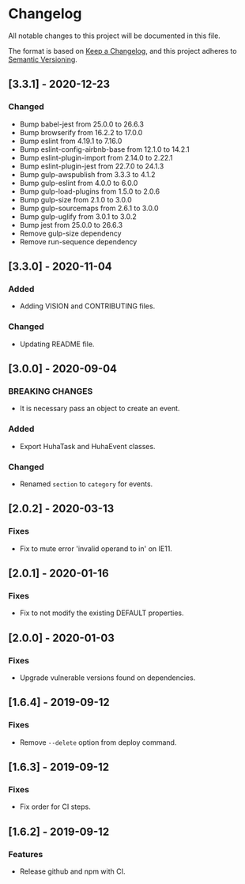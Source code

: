 # Changelog
All notable changes to this project will be documented in this file.

The format is based on [Keep a Changelog](https://keepachangelog.com/en/1.0.0/),
and this project adheres to [Semantic Versioning](https://semver.org/spec/v2.0.0.html).

## [3.3.1] - 2020-12-23
### Changed
- Bump babel-jest from 25.0.0 to 26.6.3
- Bump browserify from 16.2.2 to 17.0.0
- Bump eslint from 4.19.1 to 7.16.0
- Bump eslint-config-airbnb-base from 12.1.0 to 14.2.1
- Bump eslint-plugin-import from 2.14.0 to 2.22.1
- Bump eslint-plugin-jest from 22.7.0 to 24.1.3
- Bump gulp-awspublish from 3.3.3 to 4.1.2
- Bump gulp-eslint from 4.0.0 to 6.0.0
- Bump gulp-load-plugins from 1.5.0 to 2.0.6
- Bump gulp-size from 2.1.0 to 3.0.0
- Bump gulp-sourcemaps from 2.6.1 to 3.0.0
- Bump gulp-uglify from 3.0.1 to 3.0.2
- Bump jest from 25.0.0 to 26.6.3
- Remove gulp-size dependency
- Remove run-sequence dependency

## [3.3.0] - 2020-11-04
### Added
- Adding VISION and CONTRIBUTING files.

### Changed
- Updating README file.

## [3.0.0] - 2020-09-04
### BREAKING CHANGES
- It is necessary pass an object to create an event.

### Added
- Export HuhaTask and HuhaEvent classes.

### Changed
- Renamed `section` to `category` for events.

## [2.0.2] - 2020-03-13
### Fixes
- Fix to mute error 'invalid operand to in' on IE11.

## [2.0.1] - 2020-01-16
### Fixes
- Fix to not modify the existing DEFAULT properties.

## [2.0.0] - 2020-01-03
### Fixes
- Upgrade vulnerable versions found on dependencies.

## [1.6.4] - 2019-09-12
### Fixes
- Remove `--delete` option from deploy command.

## [1.6.3] - 2019-09-12
### Fixes
- Fix order for CI steps.

## [1.6.2] - 2019-09-12
### Features
- Release github and npm with CI.
